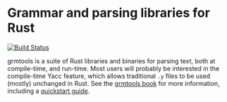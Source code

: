 # Grammar and parsing libraries for Rust

[![Build Status](https://api.travis-ci.org/softdevteam/sparsevec.svg?branch=master)](https://travis-ci.org/softdevteam/sparsevec)

grmtools is a suite of Rust libraries and binaries for parsing text, both at
compile-time, and run-time. Most users will probably be interested in the
compile-time Yacc feature, which allows traditional `.y` files to be used
(mostly) unchanged in Rust. See the
[grmtools book](https://softdevteam.github.io/grmtools/master/book/)
for more information, including a
[quickstart guide](https://softdevteam.github.io/grmtools/master/book/quickstart.html).

